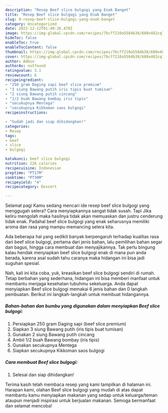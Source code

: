```yaml
---
description: "Resep Beef slice bulgogi yang Enak Banget"
title: "Resep Beef slice bulgogi yang Enak Banget"
slug: 9-resep-beef-slice-bulgogi-yang-enak-banget
category: Uncategorized
date: 2022-12-12T01:49:26.470Z
image: https://img-global.cpcdn.com/recipes/7bcff210a5584b38/680x482cq70/beef-slice-bulgogi-foto-resep-utama.jpg
hideToc: false
enableToc: true
enableTocContent: false
thumbnail: https://img-global.cpcdn.com/recipes/7bcff210a5584b38/680x482cq70/beef-slice-bulgogi-foto-resep-utama.jpg
cover: https://img-global.cpcdn.com/recipes/7bcff210a5584b38/680x482cq70/beef-slice-bulgogi-foto-resep-utama.jpg
author: Admin
authorAv: notfound
ratingvalue: 3.1
reviewcount: 6
recipeingredient:
- "250 gram Daging sapi beef slice premium"
- "3 siung Bawang putih iris tipis buat tumisan"
- "2 siung Bawang putih cincang"
- "1/2 buah Bawang bombay iris tipis"
- "secukupnya Mentega"
- "secukupnya Kikkoman saos bulgogi"
recipeinstructions:

- "Sudah jadi dan siap dihidangkan!"
categories:
- Resep
tags:
- beef
- slice
- bulgogi

katakunci: beef slice bulgogi 
nutrition: 226 calories
recipecuisine: Indonesian
preptime: "PT17M"
cooktime: "PT30M"
recipeyield: "4"
recipecategory: Dessert

---
```



Selamat pagi Kamu sedang mencari ide resep beef slice bulgogi yang menggugah selera? Cara menyiapkannya sangat tidak susah. Tapi Jika keliru mengolah maka hasilnya tidak akan memuaskan dan justru cenderung tidak enak. Padahal beef slice bulgogi yang enak seharusnya memiliki aroma dan rasa yang mampu memancing selera kita.


Ada beberapa hal yang sedikit banyak berpengaruh terhadap kualitas rasa dari beef slice bulgogi, pertama dari jenis bahan, lalu pemilihan bahan segar dan bagus, hingga cara membuat dan menyajikannya. Tak perlu bingung kalau hendak menyiapkan beef slice bulgogi enak di mana pun anda berada, karena asal sudah tahu caranya maka hidangan ini bisa jadi suguhan spesial.




Nah, kali ini kita coba, yuk, kreasikan beef slice bulgogi sendiri di rumah. Tetap berbahan yang sederhana, hidangan ini bisa memberi manfaat untuk membantu menjaga kesehatan tubuhmu sekeluarga. Anda dapat menyiapkan Beef slice bulgogi memakai 6 jenis bahan dan 0 langkah pembuatan. Berikut ini langkah-langkah untuk membuat hidangannya.

<!--inarticleads1-->

##### Bahan-bahan dan bumbu yang digunakan dalam menyiapkan Beef slice bulgogi:

1. Persiapkan 250 gram Daging sapi (beef slice premium)
1. Siapkan 3 siung Bawang putih (iris tipis buat tumisan)
1. Gunakan 2 siung Bawang putih cincang
1. Ambil 1/2 buah Bawang bombay (iris tipis)
1. Gunakan secukupnya Mentega
1. Siapkan secukupnya Kikkoman saos bulgogi




<!--inarticleads2-->

##### Cara membuat Beef slice bulgogi:


1. Selesai dan siap dihidangkan!



Terima kasih telah membaca resep yang kami tampilkan di halaman ini. Harapan kami, olahan Beef slice bulgogi yang mudah di atas dapat membantu kamu menyiapkan makanan yang sedap untuk keluarga/teman ataupun menjadi inspirasi untuk berjualan makanan. Semoga bermanfaat dan selamat mencoba!
